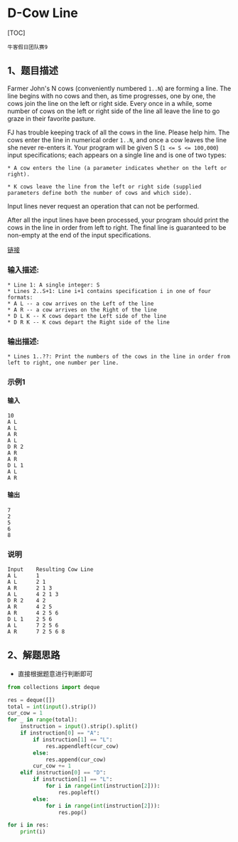 # D-Cow Line

[TOC]

```
牛客假日团队赛9
```

## 1、题目描述

Farmer John's N cows (conveniently numbered `1..N`) are forming a line. The line begins with no cows and then, as time progresses, one by one, the cows join the line on the left or right side. Every once in a while, some number of cows on the left or right side of the line all leave the line to go graze in their favorite pasture.

FJ has trouble keeping track of all the cows in the line. Please help him.
The cows enter the line in numerical order `1..N`, and once a cow leaves the line she never re-enters it. Your program will be given S (`1 <= S <= 100,000`) input specifications; each appears on a single line and is one of two types:

`* A cow enters the line (a parameter indicates whether on the left or right).`

`* K cows leave the line from the left or right side (supplied parameters define both the number of cows and which side).`

Input lines never request an operation that can not be performed.

After all the input lines have been processed, your program should print the cows in the line in order from left to right. The final line is guaranteed to be non-empty at the end of the input specifications.



[链接](https://ac.nowcoder.com/acm/contest/1071/D)



### 输入描述:

```
* Line 1: A single integer: S
* Lines 2..S+1: Line i+1 contains specification i in one of four formats:
* A L -- a cow arrives on the Left of the line
* A R -- a cow arrives on the Right of the line
* D L K -- K cows depart the Left side of the line
* D R K -- K cows depart the Right side of the line
```

### 输出描述:

```
* Lines 1..??: Print the numbers of the cows in the line in order from left to right, one number per line.
```

### 示例1

#### 输入

```
10 
A L 
A L 
A R 
A L 
D R 2 
A R 
A R 
D L 1 
A L 
A R 
```

#### 输出

```
7
2
5
6
8
```

### 说明

```
Input    Resulting Cow Line
A L      1
A L      2 1
A R      2 1 3
A L      4 2 1 3
D R 2    4 2
A R      4 2 5
A R      4 2 5 6
D L 1    2 5 6
A L      7 2 5 6
A R      7 2 5 6 8
```



## 2、解题思路

- 直接根据题意进行判断即可



```python
from collections import deque

res = deque([])
total = int(input().strip())
cur_cow = 1
for _ in range(total):
    instruction = input().strip().split()
    if instruction[0] == "A":
        if instruction[1] == "L":
            res.appendleft(cur_cow)
        else:
            res.append(cur_cow)
        cur_cow += 1
    elif instruction[0] == "D":
        if instruction[1] == "L":
            for i in range(int(instruction[2])):
                res.popleft()
        else:
            for i in range(int(instruction[2])):
                res.pop()

for i in res:
    print(i)

```

